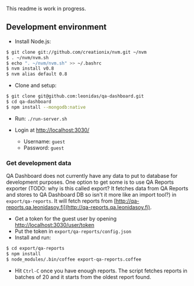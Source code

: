
This readme is work in progress.

## Development environment

* Install Node.js:

```bash
$ git clone git://github.com/creationix/nvm.git ~/nvm
$ . ~/nvm/nvm.sh
$ echo ". ~/nvm/nvm.sh" >> ~/.bashrc
$ nvm install v0.8
$ nvm alias default 0.8
```

* Clone and setup:

```bash
$ git clone git@github.com:leonidas/qa-dashboard.git
$ cd qa-dashboard
$ npm install --mongodb:native
```

* Run: `./run-server.sh`

* Login at [http://localhost:3030/](http://localhost:3030/)
  * Username: `guest`
  * Password: `guest`


### Get development data

QA Dashboard does not currently have any data to put to database for development purposes. One option to get some is to use QA Reports exporter (TODO: why is this called export? It fetches data from QA Reports and stores to QA Dashboard DB so isn't it more like an import tool?) in `export/qa-reports`. It will fetch reports from [http://qa-reports.qa.leonidasoy.fi](http://qa-reports.qa.leonidasoy.fi).

* Get a token for the guest user by opening [http://localhost:3030/user/token](http://localhost:3030/user/token)
* Put the token in `export/qa-reports/config.json`
* Install and run:

```bash
$ cd export/qa-reports
$ npm install
$ node_modules/.bin/coffee export-qa-reports.coffee
```

* Hit `Ctrl-C` once you have enough reports. The script fetches reports in batches of 20 and it starts from the oldest report found.
